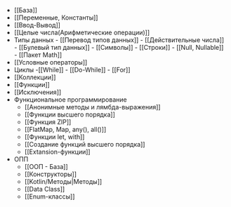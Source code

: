 - [[База]]
- [[Переменные, Константы]]
- [[Ввод-Вывод]]
- [[Целые числа(Арифметические операции)]]
- Типы данных
		- [[Перевод типов данных]]
		- [[Действительные числа]]
		- [[Булевый тип данных]]
		- [[Символы]]
		- [[Строки]]
		- [[Null, Nullable]]
		- [[Пакет Math]]
- [[Условные операторы]]
- Циклы
		-[[While]]
		- [[Do-While]]
		- [[For]]
- [[Коллекции]]
- [[Функции]]
- [[Исключения]]
- Функциональное программирование
	- [[Анонимные методы и лямбда-выражения]]
	- [[Функции высшего порядка]]
	- [[Функция ZIP]]
	- [[FlatMap, Map, any(), all()]]
	- [[Функции let, with]]
	- [[Создание функций высшего порядка]]
	- [[Extansion-функции]]
- ОПП
	- [[ООП - База]]
	- [[Конструкторы]]
	- [[Kotlin/Методы|Методы]]
	- [[Data Class]]
	- [[Enum-классы]]